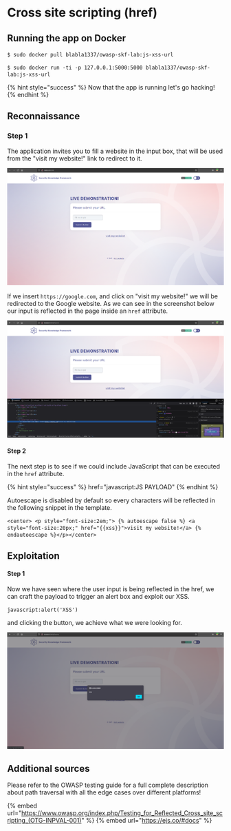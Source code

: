 # Cross site scripting \(href\)

## Running the app on Docker

```
$ sudo docker pull blabla1337/owasp-skf-lab:js-xss-url
```

```
$ sudo docker run -ti -p 127.0.0.1:5000:5000 blabla1337/owasp-skf-lab:js-xss-url
```

{% hint style="success" %}
Now that the app is running let's go hacking!
{% endhint %}

## Reconnaissance

### Step 1

The application invites you to fill a website in the input box, that will be used from the "visit my website!" link to redirect to it.

![](../../.gitbook/assets/python/XSS-Url/1.png)

If we insert `https://google.com`, and click on "visit my website!" we will be redirected to the Google website. As we can see in the screenshot below our input is reflected in the page inside an `href` attribute.

![](../../.gitbook/assets/python/XSS-Url/2.png)

#### Step 2

The next step is to see if we could include JavaScript that can be executed in the `href` attribute.

{% hint style="success" %}
href="javascript:JS PAYLOAD"
{% endhint %}

Autoescape is disabled by default so every characters will be reflected in the following snippet in the template.

```markup
<center> <p style="font-size:2em;"> {% autoescape false %} <a style="font-size:20px;" href="{{xss}}">visit my website!</a> {% endautoescape %}</p></center>
```

## Exploitation

#### Step 1

Now we have seen where the user input is being reflected in the href, we can craft the payload to trigger an alert box and exploit our XSS.

```markup
javascript:alert('XSS')
```

and clicking the button, we achieve what we were looking for.

![](../../.gitbook/assets/python/XSS-Url/3.png)

## Additional sources

Please refer to the OWASP testing guide for a full complete description about path traversal with all the edge cases over different platforms!

{% embed url="https://www.owasp.org/index.php/Testing_for_Reflected_Cross_site_scripting_(OTG-INPVAL-001)" %}
{% embed url="https://ejs.co/#docs" %}
